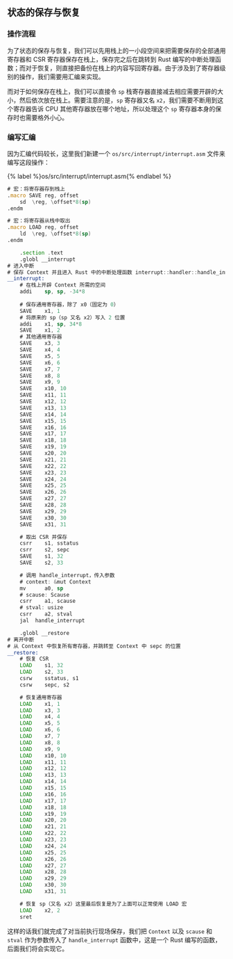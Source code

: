 ## 状态的保存与恢复

### 操作流程

为了状态的保存与恢复，我们可以先用栈上的一小段空间来把需要保存的全部通用寄存器和 CSR 寄存器保存在栈上，保存完之后在跳转到 Rust 编写的中断处理函数；而对于恢复，则直接把备份在栈上的内容写回寄存器。由于涉及到了寄存器级别的操作，我们需要用汇编来实现。

而对于如何保存在栈上，我们可以直接令 `sp` 栈寄存器直接减去相应需要开辟的大小，然后依次放在栈上。需要注意的是，`sp` 寄存器又名 `x2`，我们需要不断用到这个寄存器告诉 CPU 其他寄存器放在哪个地址，所以处理这个 `sp` 寄存器本身的保存时也需要格外小心。

### 编写汇编

因为汇编代码较长，这里我们新建一个 `os/src/interrupt/interrupt.asm` 文件来编写这段操作：

{% label %}os/src/interrupt/interrupt.asm{% endlabel %}
```asm
# 宏：将寄存器存到栈上
.macro SAVE reg, offset
    sd  \reg, \offset*8(sp)
.endm

# 宏：将寄存器从栈中取出
.macro LOAD reg, offset
    ld  \reg, \offset*8(sp)
.endm

    .section .text
    .globl __interrupt
# 进入中断
# 保存 Context 并且进入 Rust 中的中断处理函数 interrupt::handler::handle_interrupt()
__interrupt:
    # 在栈上开辟 Context 所需的空间
    addi    sp, sp, -34*8
    
    # 保存通用寄存器，除了 x0（固定为 0）
    SAVE    x1, 1
    # 将原来的 sp（sp 又名 x2）写入 2 位置
    addi    x1, sp, 34*8
    SAVE    x1, 2
    # 其他通用寄存器
    SAVE    x3, 3
    SAVE    x4, 4
    SAVE    x5, 5
    SAVE    x6, 6
    SAVE    x7, 7
    SAVE    x8, 8
    SAVE    x9, 9
    SAVE    x10, 10
    SAVE    x11, 11
    SAVE    x12, 12
    SAVE    x13, 13
    SAVE    x14, 14
    SAVE    x15, 15
    SAVE    x16, 16
    SAVE    x17, 17
    SAVE    x18, 18
    SAVE    x19, 19
    SAVE    x20, 20
    SAVE    x21, 21
    SAVE    x22, 22
    SAVE    x23, 23
    SAVE    x24, 24
    SAVE    x25, 25
    SAVE    x26, 26
    SAVE    x27, 27
    SAVE    x28, 28
    SAVE    x29, 29
    SAVE    x30, 30
    SAVE    x31, 31

    # 取出 CSR 并保存
    csrr    s1, sstatus
    csrr    s2, sepc
    SAVE    s1, 32
    SAVE    s2, 33

    # 调用 handle_interrupt，传入参数
    # context: &mut Context
    mv      a0, sp
    # scause: Scause
    csrr    a1, scause
    # stval: usize
    csrr    a2, stval
    jal  handle_interrupt

    .globl __restore
# 离开中断
# 从 Context 中恢复所有寄存器，并跳转至 Context 中 sepc 的位置
__restore:
    # 恢复 CSR
    LOAD    s1, 32
    LOAD    s2, 33
    csrw    sstatus, s1
    csrw    sepc, s2

    # 恢复通用寄存器
    LOAD    x1, 1
    LOAD    x3, 3
    LOAD    x4, 4
    LOAD    x5, 5
    LOAD    x6, 6
    LOAD    x7, 7
    LOAD    x8, 8
    LOAD    x9, 9
    LOAD    x10, 10
    LOAD    x11, 11
    LOAD    x12, 12
    LOAD    x13, 13
    LOAD    x14, 14
    LOAD    x15, 15
    LOAD    x16, 16
    LOAD    x17, 17
    LOAD    x18, 18
    LOAD    x19, 19
    LOAD    x20, 20
    LOAD    x21, 21
    LOAD    x22, 22
    LOAD    x23, 23
    LOAD    x24, 24
    LOAD    x25, 25
    LOAD    x26, 26
    LOAD    x27, 27
    LOAD    x28, 28
    LOAD    x29, 29
    LOAD    x30, 30
    LOAD    x31, 31

    # 恢复 sp（又名 x2）这里最后恢复是为了上面可以正常使用 LOAD 宏
    LOAD    x2, 2
    sret
```

这样的话我们就完成了对当前执行现场保存，我们把 `Context` 以及 `scause` 和 `stval` 作为参数传入了 `handle_interrupt` 函数中，这是一个 Rust 编写的函数，后面我们将会实现它。
